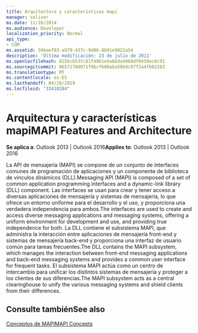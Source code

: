 ```yaml
---
title: Arquitectura y características mapi
manager: soliver
ms.date: 11/16/2014
ms.audience: Developer
localization_priority: Normal
api_type:
- COM
ms.assetid: 34bae703-a979-437c-9d86-8b91e9822a54
description: 'Última modificación: 23 de julio de 2011'
ms.openlocfilehash: 8156cb53fc81f4861e4a66da4960df0458ec6c91
ms.sourcegitcommit: 8657170d071f9bcf680aba50b9c07f2a4fb82283
ms.translationtype: MT
ms.contentlocale: es-ES
ms.lasthandoff: 04/28/2019
ms.locfileid: "33418284"
---
```

# <a name="mapi-features-and-architecture"></a><span data-ttu-id="2ea76-103">Arquitectura y características mapi</span><span class="sxs-lookup"><span data-stu-id="2ea76-103">MAPI Features and Architecture</span></span>

  
  
<span data-ttu-id="2ea76-104">**Se aplica a**: Outlook 2013 | Outlook 2016</span><span class="sxs-lookup"><span data-stu-id="2ea76-104">**Applies to**: Outlook 2013 | Outlook 2016</span></span> 
  
<span data-ttu-id="2ea76-105">La API de mensajería (MAPI) se compone de un conjunto de interfaces comunes de programación de aplicaciones y un componente de biblioteca de vínculos dinámicos (DLL).</span><span class="sxs-lookup"><span data-stu-id="2ea76-105">Messaging API (MAPI) is composed of a set of common application programming interfaces and a dynamic-link library (DLL) component.</span></span> <span data-ttu-id="2ea76-106">Las interfaces se usan para crear y tener acceso a diversas aplicaciones de mensajería y sistemas de mensajería, lo que ofrece un entorno uniforme para el desarrollo y el uso, y proporciona una verdadera independencia para ambos.</span><span class="sxs-lookup"><span data-stu-id="2ea76-106">The interfaces are used to create and access diverse messaging applications and messaging systems, offering a uniform environment for development and use, and providing true independence for both.</span></span> <span data-ttu-id="2ea76-107">La DLL contiene el subsistema MAPI, que administra la interacción entre aplicaciones de mensajería front-end y sistemas de mensajería back-end y proporciona una interfaz de usuario común para tareas frecuentes.</span><span class="sxs-lookup"><span data-stu-id="2ea76-107">The DLL contains the MAPI subsystem, which manages the interaction between front-end messaging applications and back-end messaging systems and provides a common user interface for frequent tasks.</span></span> <span data-ttu-id="2ea76-108">El subsistema MAPI actúa como un centro de intercambio para unificar los distintos sistemas de mensajería y proteger a los clientes de sus diferencias.</span><span class="sxs-lookup"><span data-stu-id="2ea76-108">The MAPI subsystem acts as a central clearinghouse to unify the various messaging systems and shield clients from their differences.</span></span>
  
## <a name="see-also"></a><span data-ttu-id="2ea76-109">Consulte también</span><span class="sxs-lookup"><span data-stu-id="2ea76-109">See also</span></span>



[<span data-ttu-id="2ea76-110">Conceptos de MAPI</span><span class="sxs-lookup"><span data-stu-id="2ea76-110">MAPI Concepts</span></span>](mapi-concepts.md)


